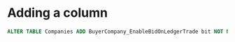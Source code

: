 # Adding a column

```sql
ALTER TABLE Companies ADD BuyerCompany_EnableBidOnLedgerTrade bit NOT NULL DEFAULT 1
```
